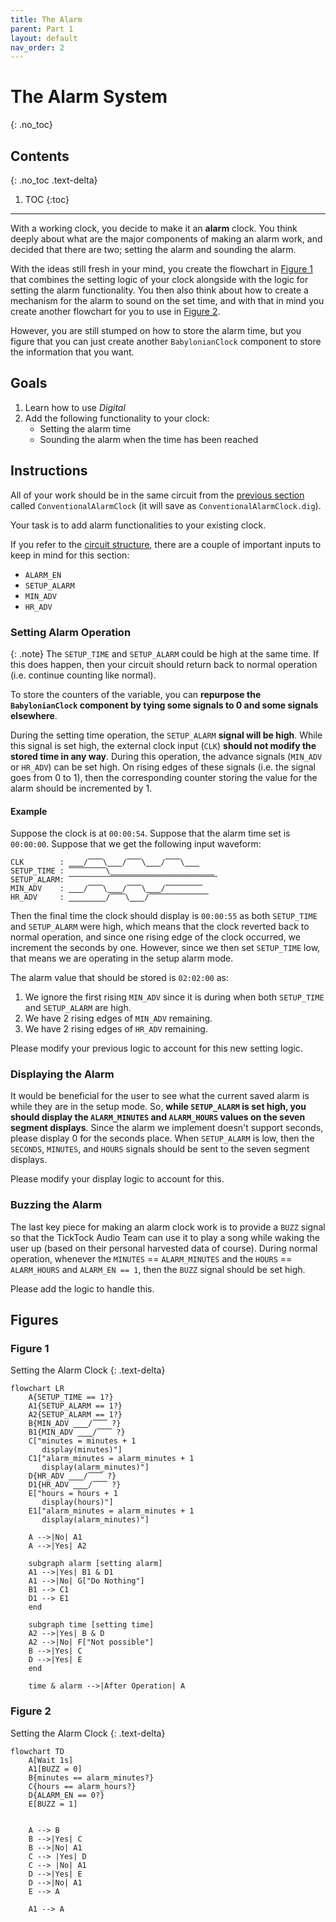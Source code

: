 ```yaml
---
title: The Alarm
parent: Part 1
layout: default
nav_order: 2
---
```


# The Alarm System
{: .no_toc}

## Contents
{: .no_toc .text-delta}

1. TOC
{:toc}

---

With a working clock, you decide to make it an **alarm** clock.
You think deeply about what are the major components of making an alarm work, and decided that there are two; setting the alarm and sounding the alarm.

With the ideas still fresh in your mind, you create the flowchart in [Figure 1](#figure-1) that combines the setting logic of your clock alongside with the logic for setting the alarm functionality.
You then also think about how to create a mechanism for the alarm to sound on the set time, and with that in mind you create another flowchart for you to use in [Figure 2](#figure-2).

However, you are still stumped on how to store the alarm time, but you figure that you can just create another `BabylonianClock` component to store the information that you want.


## Goals

1. Learn how to use *Digital*
2. Add the following functionality to your clock:
    - Setting the alarm time
    - Sounding the alarm when the time has been reached

## Instructions

All of your work should be in the same circuit from the [previous section](/docs/lab1/part1/the_clock) called `ConventionalAlarmClock` (it will save as `ConventionalAlarmClock.dig`).

Your task is to add alarm functionalities to your existing clock.

If you refer to the [circuit structure](/docs/lab1/part1#circuit-structure), there are a couple of important inputs to keep in mind for this section:
- `ALARM_EN`
- `SETUP_ALARM`
- `MIN_ADV`
- `HR_ADV`

### Setting Alarm Operation

{: .note}
The `SETUP_TIME` and `SETUP_ALARM` could be high at the same time.
If this does happen, then your circuit should return back to normal operation (i.e. continue counting like normal).

To store the counters of the variable, you can **repurpose the `BabylonianClock` component by tying some signals to 0 and some signals elsewhere**.

During the setting time operation, the `SETUP_ALARM` **signal will be high**.
While this signal is set high, the external clock input (`CLK`) **should not modify the stored time in any way**.
During this operation, the advance signals (`MIN_ADV` or `HR_ADV`) can be set high.
On rising edges of these signals (i.e. the signal goes from 0 to 1), then the corresponding counter storing the value for the alarm should be incremented by 1.

#### Example

Suppose the clock is at `00:00:54`.
Suppose that the alarm time set is `00:00:00`.
Suppose that we get the following input waveform:

```
CLK        : ⎽⎽/⎺⎺\⎽⎽/⎺⎺\⎽⎽/⎺⎺\⎽⎽
SETUP_TIME : ⎺⎺⎺⎺⎺\⎽⎽⎽⎽⎽⎽⎽⎽⎽⎽⎽⎽⎽⎽
SETUP_ALARM: ⎺⎺⎺⎺⎺⎺⎺⎺⎺⎺⎺⎺⎺⎺⎺⎺⎺⎺⎺⎺
MIN_ADV    : ⎽⎽/⎺⎺\⎽⎽/⎺⎺\⎽⎽/⎺⎺⎺⎺⎺
HR_ADV     : ⎽⎽⎽⎽⎽/⎺⎺\⎽⎽/⎺⎺⎺⎺⎺⎺⎺⎺
```

Then the final time the clock should display is `00:00:55` as both `SETUP_TIME` and `SETUP_ALARM` were high, which means that the clock reverted back to normal operation, and since one rising edge of the clock occurred, we increment the seconds by one.
However, since we then set `SETUP_TIME` low, that means we are operating in the setup alarm mode.

The alarm value that should be stored is `02:02:00` as:
1. We ignore the first rising `MIN_ADV` since it is during when both `SETUP_TIME` and `SETUP_ALARM` are high.
2. We have 2 rising edges of `MIN_ADV` remaining.
3. We have 2 rising edges of `HR_ADV` remaining.

Please modify your previous logic to account for this new setting logic.

### Displaying the Alarm

It would be beneficial for the user to see what the current saved alarm is while they are in the setup mode.
So, **while `SETUP_ALARM` is set high, you should display the `ALARM_MINUTES` and `ALARM_HOURS` values on the seven segment displays**.
Since the alarm we implement doesn't support seconds, please display 0 for the seconds place.
When `SETUP_ALARM` is low, then the `SECONDS`, `MINUTES`, and `HOURS` signals should be sent to the seven segment displays.

Please modify your display logic to account for this.

### Buzzing the Alarm

The last key piece for making an alarm clock work is to provide a `BUZZ` signal so that the TickTock Audio Team can use it to play a song while waking the user up (based on their personal harvested data of course).
During normal operation, whenever the `MINUTES` == `ALARM_MINUTES` and the `HOURS` == `ALARM_HOURS` and `ALARM_EN == 1`, then the `BUZZ` signal should be set high.

Please add the logic to handle this.

## Figures

### Figure 1
Setting the Alarm Clock
{: .text-delta}
```mermaid
flowchart LR
    A{SETUP_TIME == 1?}
    A1{SETUP_ALARM == 1?}
    A2{SETUP_ALARM == 1?}
    B{MIN_ADV ⎽⎽/⎺⎺ ?}
    B1{MIN_ADV ⎽⎽/⎺⎺ ?}
    C["minutes = minutes + 1
       display(minutes)"]
    C1["alarm_minutes = alarm_minutes + 1
       display(alarm_minutes)"]
    D{HR_ADV ⎽⎽/⎺⎺ ?}
    D1{HR_ADV ⎽⎽/⎺⎺ ?}
    E["hours = hours + 1
       display(hours)"]
    E1["alarm_minutes = alarm_minutes + 1
       display(alarm_minutes)"]

    A -->|No| A1
    A -->|Yes| A2

    subgraph alarm [setting alarm]
    A1 -->|Yes| B1 & D1
    A1 -->|No| G["Do Nothing"]
    B1 --> C1
    D1 --> E1
    end 

    subgraph time [setting time]
    A2 -->|Yes| B & D
    A2 -->|No| F["Not possible"]
    B -->|Yes| C
    D -->|Yes| E
    end

    time & alarm -->|After Operation| A
```

### Figure 2 
Setting the Alarm Clock
{: .text-delta}
```mermaid
flowchart TD
    A[Wait 1s]
    A1[BUZZ = 0]
    B{minutes == alarm_minutes?}
    C{hours == alarm_hours?}
    D{ALARM_EN == 0?}
    E[BUZZ = 1]


    A --> B
    B -->|Yes| C
    B -->|No| A1
    C --> |Yes| D
    C --> |No| A1
    D -->|Yes| E
    D -->|No| A1
    E --> A

    A1 --> A
```
